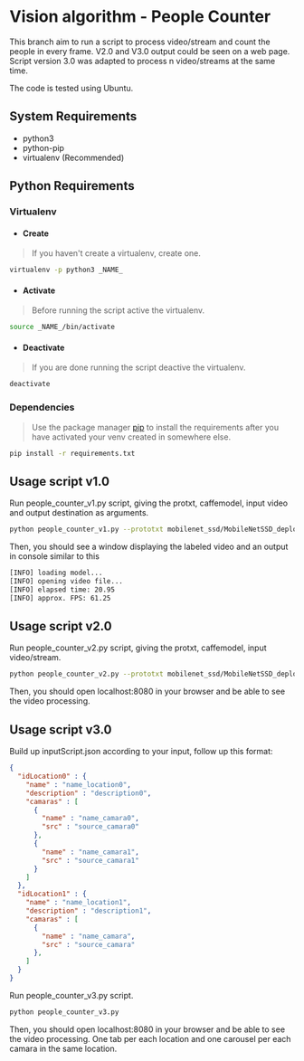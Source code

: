 # Vision algorithm - People Counter

This branch aim to run a script to process video/stream and count the people in every frame. V2.0 and V3.0 output could be seen on a web page. Script version 3.0 was adapted to process n video/streams at the same time.

The code is tested using Ubuntu.

## System Requirements
- python3
- python-pip
- virtualenv (Recommended)

## Python Requirements

### Virtualenv
- #### Create
> If you haven't create a virtualenv, create one.
```bash
virtualenv -p python3 _NAME_
```

- #### Activate
> Before running the script active the virtualenv.
```bash
source _NAME_/bin/activate
```

- #### Deactivate
> If you are done running the script deactive the virtualenv.
```bash
deactivate
```

### Dependencies

> Use the package manager [pip](https://pip.pypa.io/en/stable/) to install the requirements after you have activated your venv created in somewhere else.

```bash
pip install -r requirements.txt
```

## Usage script v1.0

Run people_counter_v1.py script, giving the protxt, caffemodel, input video and output destination as arguments.
```bash
python people_counter_v1.py --prototxt mobilenet_ssd/MobileNetSSD_deploy.prototxt --model mobilenet_ssd/MobileNetSSD_deploy.caffemodel --input videos/peoplewalking.mp4 --output output/output_01.avi
```
Then, you should see a window displaying the labeled video and an output in console similar to this

```bash
[INFO] loading model...
[INFO] opening video file...
[INFO] elapsed time: 20.95
[INFO] approx. FPS: 61.25
```

## Usage script v2.0

Run people_counter_v2.py script, giving the protxt, caffemodel, input video/stream.
```bash
python people_counter_v2.py --prototxt mobilenet_ssd/MobileNetSSD_deploy.prototxt --model mobilenet_ssd/MobileNetSSD_deploy.caffemodel --input videos/peoplewalking.mp4
```
Then, you should open localhost:8080 in your browser and be able to see the video processing.

## Usage script v3.0
Build up inputScript.json according to your input, follow up this format:
```json
{
  "idLocation0" : {
    "name" : "name_location0",
    "description" : "description0",
    "camaras" : [
      {
        "name" : "name_camara0", 
        "src" : "source_camara0"
      },
      {
        "name" : "name_camara1", 
        "src" : "source_camara1"
      }
    ]
  },
  "idLocation1" : {
    "name" : "name_location1",
    "description" : "description1",
    "camaras" : [
      {
        "name" : "name_camara", 
        "src" : "source_camara"
      },
    ]
  }
}
```

Run people_counter_v3.py script.
```bash
python people_counter_v3.py
```

Then, you should open localhost:8080 in your browser and be able to see the video processing. One tab per each location and one carousel per each camara in the same location.